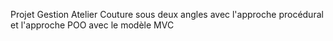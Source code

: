 Projet Gestion Atelier Couture sous deux angles avec l'approche procédural et l'approche POO avec le modèle MVC